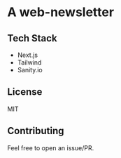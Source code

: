 # A web-newsletter

## Tech Stack
* Next.js
* Tailwind 
* Sanity.io

## License 
MIT

## Contributing
Feel free to open an issue/PR.
